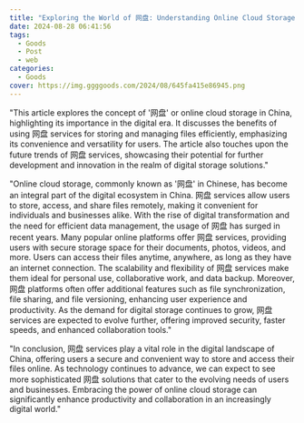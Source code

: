 ```yaml
---
title: "Exploring the World of 网盘: Understanding Online Cloud Storage in China"
date: 2024-08-28 06:41:56
tags:
  - Goods
  - Post
  - web
categories:
  - Goods
cover: https://img.ggggoods.com/2024/08/645fa415e86945.png
---
```


"This article explores the concept of '网盘' or online cloud storage in China, highlighting its importance in the digital era. It discusses the benefits of using 网盘 services for storing and managing files efficiently, emphasizing its convenience and versatility for users. The article also touches upon the future trends of 网盘 services, showcasing their potential for further development and innovation in the realm of digital storage solutions."

"Online cloud storage, commonly known as '网盘' in Chinese, has become an integral part of the digital ecosystem in China. 网盘 services allow users to store, access, and share files remotely, making it convenient for individuals and businesses alike. With the rise of digital transformation and the need for efficient data management, the usage of 网盘 has surged in recent years. Many popular online platforms offer 网盘 services, providing users with secure storage space for their documents, photos, videos, and more. Users can access their files anytime, anywhere, as long as they have an internet connection. The scalability and flexibility of 网盘 services make them ideal for personal use, collaborative work, and data backup. Moreover, 网盘 platforms often offer additional features such as file synchronization, file sharing, and file versioning, enhancing user experience and productivity. As the demand for digital storage continues to grow, 网盘 services are expected to evolve further, offering improved security, faster speeds, and enhanced collaboration tools."

"In conclusion, 网盘 services play a vital role in the digital landscape of China, offering users a secure and convenient way to store and access their files online. As technology continues to advance, we can expect to see more sophisticated 网盘 solutions that cater to the evolving needs of users and businesses. Embracing the power of online cloud storage can significantly enhance productivity and collaboration in an increasingly digital world."
